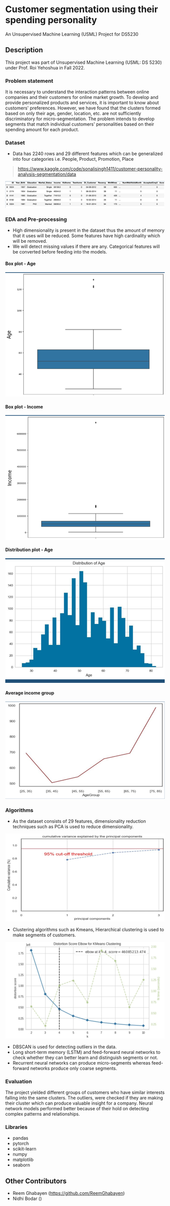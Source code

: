 # Customer segmentation using their spending personality
An Unsupervised Machine Learning (USML) Project for DS5230

## Description
This project was part of Unsupervised Machine Learning (USML: DS 5230) under Prof. Roi Yehoshua in Fall 2022.

### Problem statement
It is necessary to understand the interaction patterns between online companies and their customers for online market growth. To develop and provide personalized products and services, it is important to know about customers' preferences. However, we have found that the clusters formed based on only their age, gender, location, etc. are not sufficiently discriminatory for micro-segmentation. The problem intends to develop segments that match individual customers' personalities based on their spending amount for each product.

### Dataset
- Data has 2240 rows and 29 different features which can be generalized into four categories i.e. People, Product, Promotion, Place

> https://www.kaggle.com/code/sonalisingh1411/customer-personality-analysis-segmentation/data

![alt text](img/dataset.png)

### EDA and Pre-processing
- High dimensionality is present in the dataset thus the amount of memory that it uses will be reduced. Some features have high cardinality which will be removed. 
- We will detect missing values if there are any. Categorical features will be converted before feeding into
the models.

#### Box plot - Age

![alt text](img/eda_box_plot_age.png)

#### Box plot - Income

![alt text](img/eda_box_plot_income.png)

#### Distribution plot - Age

![alt text](img/eda_distribution_age.png)

#### Average income group

![alt text](img/eda_avg_income.png)

### Algorithms

- As the dataset consists of 29 features, dimensionality reduction techniques such as PCA is used to reduce dimensionality. 

![alt text](img/pca.png)

- Clustering algorithms such as Kmeans, Hierarchical clustering is used to make segments of customers. 

![alt text](img/elbow_method.png)

- DBSCAN is used for detecting outliers in the data. 
- Long short-term memory (LSTM) and feed-forward neural networks to check whether they can better learn and distinguish segments or not. 
- Recurrent neural networks can produce micro-segments whereas feed-forward networks produce only coarse segments.

### Evaluation

The project yielded different groups of customers who have similar interests falling into the same clusters. The outliers, were checked if they are making their cluster which can produce valuable insight for a company. Neural network models performed better because of their hold on detecting complex patterns and relationships.

### Libraries

- pandas
- pytorch
- scikit-learn
- numpy
- matplotlib
- seaborn

## Other Contributors
- Reem Ghabayen (https://github.com/ReemGhabayen)
- Nidhi Bodar ()
